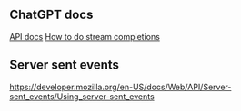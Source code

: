 ## ChatGPT docs

[API docs](https://platform.openai.com/docs/api-reference/completions/create)
[How to do stream completions](https://cookbook.openai.com/examples/how_to_stream_completions)

## Server sent events

https://developer.mozilla.org/en-US/docs/Web/API/Server-sent_events/Using_server-sent_events
